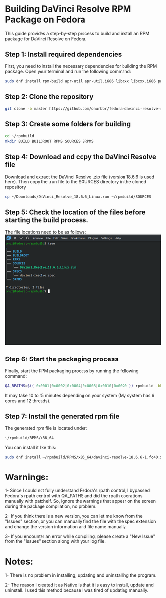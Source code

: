 # Building DaVinci Resolve RPM Package on Fedora

This guide provides a step-by-step process to build and install an RPM package for DaVinci Resolve on Fedora.

## Step 1: Install required dependencies

First, you need to install the necessary dependencies for building the RPM package. Open your terminal and run the following command:

```bash
sudo dnf install rpm-build apr-util apr-util.i686 libcxx libcxx.i686 patchelf libxcrypt-compat
```

## Step 2: Clone the repository
```bash
git clone -b master https://github.com/onurbbr/fedora-davinci-resolve-rpm.git ~/rpmbuild
```

## Step 3: Create some folders for building
```bash
cd ~/rpmbuild
mkdir BUILD BUILDROOT RPMS SOURCES SRPMS
```

## Step 4: Download and copy the DaVinci Resolve file
Download and extract the DaVinci Resolve .zip file (version 18.6.6 is used here). Then copy the .run file to the SOURCES directory in the cloned repository
```bash
cp ~/Downloads/DaVinci_Resolve_18.6.6_Linux.run ~/rpmbuild/SOURCES
```

## Step 5: Check the location of the files before starting the build process.
The file locations need to be as follows:
![Resim](Screenshot_20240812_153034.png)


## Step 6: Start the packaging process
Finally, start the RPM packaging process by running the following command:
```bash
QA_RPATHS=$(( 0x0001|0x0002|0x0004|0x0008|0x0010|0x0020 )) rpmbuild -bb ~/rpmbuild/SPECS/davinci-resolve.spec
```
It may take 10 to 15 minutes depending on your system (My system has 6 cores and 12 threads).

## Step 7: Install the generated rpm file
The generated rpm file is located under:
```bash
~/rpmbuild/RPMS/x86_64
```
You can install it like this:
```bash
sudo dnf install ~/rpmbuild/RPMS/x86_64/davinci-resolve-18.6.6-1.fc40.x86_64.rpm
```

# Warnings:
1- Since I could not fully understand Fedora's rpath control, I bypassed Fedora's rpath control with QA_PATHS and did the rpath operations manually with patchelf. So, ignore the warnings that appear on the screen during the package compilation, no problem.

2- If you think there is a new version, you can let me know from the "Issues" section, or you can manually find the file with the spec extension and change the version information and file name manually.

3- If you encounter an error while compiling, please create a "New Issue" from the "Issues" section along with your log file.

# Notes:
1- There is no problem in installing, updating and uninstalling the program.

2- The reason I created it as Native is that it is easy to install, update and uninstall. I used this method because I was tired of updating manually.

